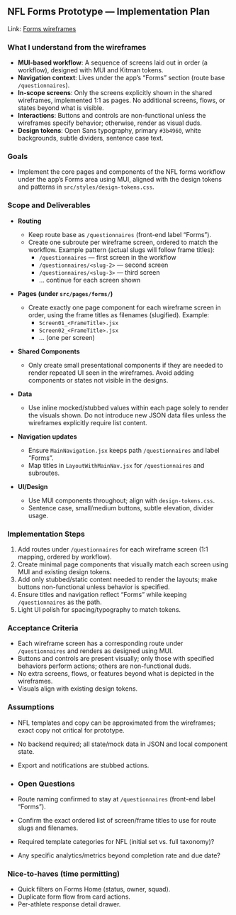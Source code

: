 ## NFL Forms Prototype — Implementation Plan

Link: [Forms wireframes](https://www.figma.com/design/3xM2DVsZv6kIz2ptcuAsFi/Forms?node-id=10674-70873&t=1HvRqP5KsStDEepS-11)

### What I understand from the wireframes
- **MUI-based workflow**: A sequence of screens laid out in order (a workflow), designed with MUI and Kitman tokens.
- **Navigation context**: Lives under the app’s “Forms” section (route base `/questionnaires`).
- **In-scope screens**: Only the screens explicitly shown in the shared wireframes, implemented 1:1 as pages. No additional screens, flows, or states beyond what is visible.
- **Interactions**: Buttons and controls are non-functional unless the wireframes specify behavior; otherwise, render as visual duds.
- **Design tokens**: Open Sans typography, primary `#3b4960`, white backgrounds, subtle dividers, sentence case text.

### Goals
- Implement the core pages and components of the NFL forms workflow under the app’s Forms area using MUI, aligned with the design tokens and patterns in `src/styles/design-tokens.css`.

### Scope and Deliverables
- **Routing**
  - Keep route base as `/questionnaires` (front-end label “Forms”).
  - Create one subroute per wireframe screen, ordered to match the workflow. Example pattern (actual slugs will follow frame titles):
    - `/questionnaires` — first screen in the workflow
    - `/questionnaires/<slug-2>` — second screen
    - `/questionnaires/<slug-3>` — third screen
    - … continue for each screen shown

- **Pages (under `src/pages/forms/`)**
  - Create exactly one page component for each wireframe screen in order, using the frame titles as filenames (slugified). Example:
    - `Screen01_<FrameTitle>.jsx`
    - `Screen02_<FrameTitle>.jsx`
    - … (one per screen)


- **Shared Components**
  - Only create small presentational components if they are needed to render repeated UI seen in the wireframes. Avoid adding components or states not visible in the designs.

- **Data**
  - Use inline mocked/stubbed values within each page solely to render the visuals shown. Do not introduce new JSON data files unless the wireframes explicitly require list content.

- **Navigation updates**
  - Ensure `MainNavigation.jsx` keeps path `/questionnaires` and label “Forms”.
  - Map titles in `LayoutWithMainNav.jsx` for `/questionnaires` and subroutes.

- **UI/Design**
  - Use MUI components throughout; align with `design-tokens.css`.
  - Sentence case, small/medium buttons, subtle elevation, divider usage.

### Implementation Steps
1) Add routes under `/questionnaires` for each wireframe screen (1:1 mapping, ordered by workflow).
2) Create minimal page components that visually match each screen using MUI and existing design tokens.
3) Add only stubbed/static content needed to render the layouts; make buttons non-functional unless behavior is specified.
4) Ensure titles and navigation reflect “Forms” while keeping `/questionnaires` as the path.
5) Light UI polish for spacing/typography to match tokens.

### Acceptance Criteria
- Each wireframe screen has a corresponding route under `/questionnaires` and renders as designed using MUI.
- Buttons and controls are present visually; only those with specified behaviors perform actions; others are non-functional duds.
- No extra screens, flows, or features beyond what is depicted in the wireframes.
- Visuals align with existing design tokens.

### Assumptions
- NFL templates and copy can be approximated from the wireframes; exact copy not critical for prototype.
- No backend required; all state/mock data in JSON and local component state.
- Export and notifications are stubbed actions.

- ### Open Questions
- Route naming confirmed to stay at `/questionnaires` (front-end label “Forms”).
- Confirm the exact ordered list of screen/frame titles to use for route slugs and filenames.
- Required template categories for NFL (initial set vs. full taxonomy)?
- Any specific analytics/metrics beyond completion rate and due date?

### Nice-to-haves (time permitting)
- Quick filters on Forms Home (status, owner, squad).
- Duplicate form flow from card actions.
- Per-athlete response detail drawer.


